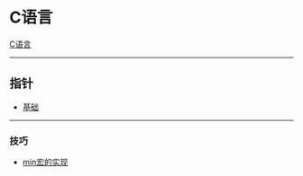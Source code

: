 # C语言
[C语言](README.md)

---

## 指针
- [基础](pointer/basic.md)

---

### 技巧
- [min宏的实现](tips/min_macro.md)
